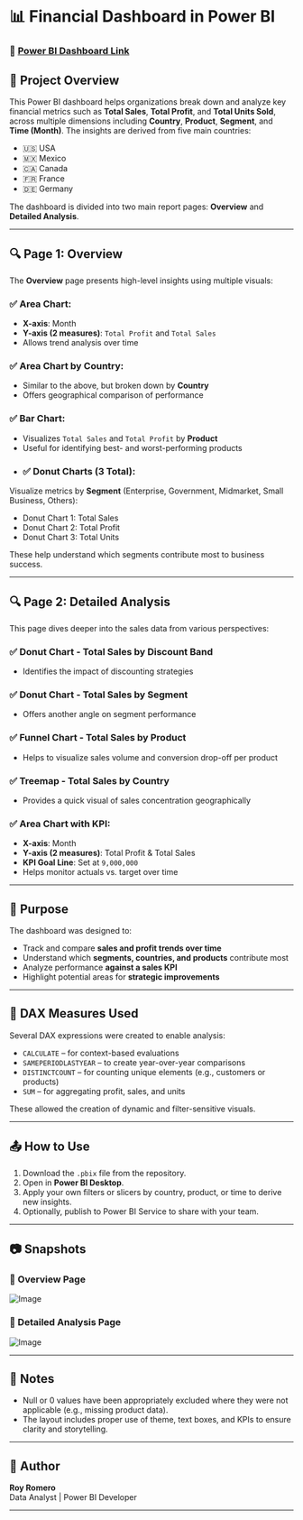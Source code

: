 # 📊 Financial Dashboard in Power BI

### 🔗 [Power BI Dashboard Link](https://app.powerbi.com/links/DnY9niFyUc?ctid=70986ee4-5379-4586-bd23-5a90b4ec2c0e&pbi_source=linkShare)

## 📌 Project Overview

This Power BI dashboard helps organizations break down and analyze key financial metrics such as **Total Sales**, **Total Profit**, and **Total Units Sold**, across multiple dimensions including **Country**, **Product**, **Segment**, and **Time (Month)**.
The insights are derived from five main countries:
- 🇺🇸 USA
- 🇲🇽 Mexico
- 🇨🇦 Canada
- 🇫🇷 France
- 🇩🇪 Germany

The dashboard is divided into two main report pages: **Overview** and **Detailed Analysis**.

---

## 🔍 Page 1: Overview
The **Overview** page presents high-level insights using multiple visuals:

### ✅ Area Chart:
- **X-axis**: Month
- **Y-axis (2 measures)**: `Total Profit` and `Total Sales`
- Allows trend analysis over time

### ✅ Area Chart by Country:
- Similar to the above, but broken down by **Country**
- Offers geographical comparison of performance

### ✅ Bar Chart:
- Visualizes `Total Sales` and `Total Profit` by **Product**
- Useful for identifying best- and worst-performing products
- ### ✅ Donut Charts (3 Total):
Visualize metrics by **Segment** (Enterprise, Government, Midmarket, Small Business, Others):
- Donut Chart 1: Total Sales
- Donut Chart 2: Total Profit
- Donut Chart 3: Total Units

These help understand which segments contribute most to business success.

---

## 🔍 Page 2: Detailed Analysis

This page dives deeper into the sales data from various perspectives:

### ✅ Donut Chart - Total Sales by Discount Band
- Identifies the impact of discounting strategies

### ✅ Donut Chart - Total Sales by Segment
- Offers another angle on segment performance

### ✅ Funnel Chart - Total Sales by Product
- Helps to visualize sales volume and conversion drop-off per product

### ✅ Treemap - Total Sales by Country
- Provides a quick visual of sales concentration geographically

### ✅ Area Chart with KPI:
- **X-axis**: Month
- **Y-axis (2 measures)**: Total Profit & Total Sales
- **KPI Goal Line**: Set at `9,000,000`
- Helps monitor actuals vs. target over time

---
## 🧠 Purpose

The dashboard was designed to:
- Track and compare **sales and profit trends over time**
- Understand which **segments, countries, and products** contribute most
- Analyze performance **against a sales KPI**
- Highlight potential areas for **strategic improvements**

---

## 🔧 DAX Measures Used

Several DAX expressions were created to enable analysis:

- `CALCULATE` – for context-based evaluations
- `SAMEPERIODLASTYEAR` – to create year-over-year comparisons
- `DISTINCTCOUNT` – for counting unique elements (e.g., customers or products)
- `SUM` – for aggregating profit, sales, and units

These allowed the creation of dynamic and filter-sensitive visuals.

---

## 📤 How to Use

1. Download the `.pbix` file from the repository.
2. Open in **Power BI Desktop**.
3. Apply your own filters or slicers by country, product, or time to derive new insights.
4. Optionally, publish to Power BI Service to share with your team.

---

## 📷 Snapshots
### 📌 Overview Page

![Image](https://github.com/user-attachments/assets/331c3ac0-6dcb-4a14-ad3c-3785e9b6aaf6)

### 📌 Detailed Analysis Page

![Image](https://github.com/user-attachments/assets/cca4e1d8-6135-4aba-9b07-fedfd80b03e8)

---

## 📎 Notes

- Null or 0 values have been appropriately excluded where they were not applicable (e.g., missing product data).
- The layout includes proper use of theme, text boxes, and KPIs to ensure clarity and storytelling.

---

## 🙌 Author

**Roy Romero**  
Data Analyst | Power BI Developer

---

